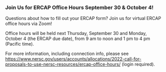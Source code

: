### Join Us for ERCAP Office Hours September 30 & October 4!

Questions about how to fill out your ERCAP form? Join us for virtual ERCAP 
office hours via Zoom!

Office hours will be held next Thursday, September 30 and Monday, October 4 (the
ERCAP due date), from 9 am to noon and 1 pm to 4 pm (Pacific time).

For more information, including connection info, please see 
<https://www.nersc.gov/users/accounts/allocations/2022-call-for-proposals-to-use-nersc-resources/ercap-office-hours/> (login required).
